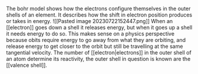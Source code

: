 The bohr model shows how the electrons configure themselves in the outer shells of an element. It describes how the shift in electron position produces or takes in energy. 
![[Pasted image 20230722152447.png]]
When an [[electron]] goes down a shell it releases energy, but when it goes up a shell it needs energy to do so. This makes sense on a physics perspective because obits require energy to go away from what they are orbiting, and release energy to get closer to the orbit but still be travelling at the same tangential velocity. The number of [[electron|electrons]] in the outer shell of an atom determine its reactivity, the outer shell in question is known are the [[valence shell]].